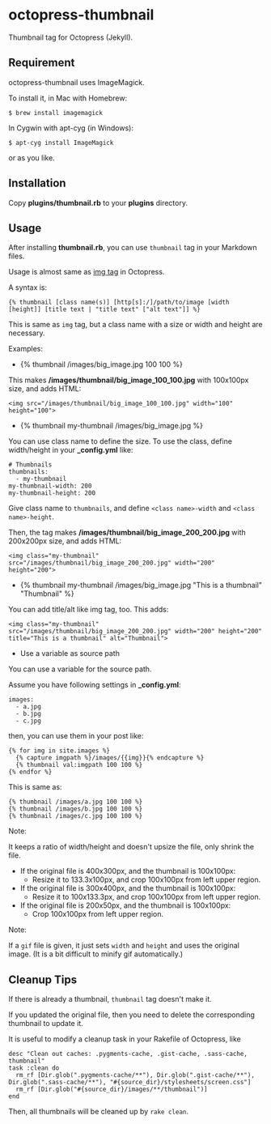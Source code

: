 # octopress-thumbnail
Thumbnail tag for Octopress (Jekyll).

## Requirement

octopress-thumbnail uses ImageMagick.

To install it, in Mac with Homebrew:

    $ brew install imagemagick

In Cygwin with apt-cyg (in Windows):

    $ apt-cyg install ImageMagick

or as you like.

## Installation

Copy **plugins/thumbnail.rb** to your **plugins** directory.

## Usage

After installing **thumbnail.rb**, you can use `thumbnail` tag in your Markdown files.

Usage is almost same as [img tag](https://github.com/imathis/octopress/blob/master/plugins/image_tag.rb)
in Octopress.

A syntax is:

    {% thumbnail [class name(s)] [http[s]:/]/path/to/image [width [height]] [title text | "title text" ["alt text"]] %}

This is same as `img` tag, but
a class name with a size or width and height are necessary.

Examples:

* {% thumbnail /images/big_image.jpg 100 100 %}

This makes **/images/thumbnail/big_image_100_100.jpg** with 100x100px size,
and adds HTML:

    <img src="/images/thumbnail/big_image_100_100.jpg" width="100" height="100">

* {% thumbnail my-thumbnail /images/big_image.jpg %}

You can use class name to define the size.
To use the class, define width/height in your **_config.yml** like:

    # Thumbnails
    thumbnails:
      - my-thumbnail
    my-thumbnail-width: 200
    my-thumbnail-height: 200

Give class name to `thumbnails`, and define `<class name>-width` and `<class name>-height`.

Then, the tag makes **/images/thumbnail/big_image_200_200.jpg** with 200x200px size,
and adds HTML:

    <img class="my-thumbnail" src="/images/thumbnail/big_image_200_200.jpg" width="200" height="200">

* {% thumbnail my-thumbnail /images/big_image.jpg "This is a thumbnail"  "Thumbnail" %}

You can add title/alt like img tag, too.
This adds:

    <img class="my-thumbnail" src="/images/thumbnail/big_image_200_200.jpg" width="200" height="200" title="This is a thumbnail" alt="Thumbnail">

* Use a variable as source path

You can use a variable for the source path.

Assume you have following settings in **_config.yml**:

    images:
      - a.jpg
      - b.jpg
      - c.jpg

then, you can use them in your post like:

    {% for img in site.images %}
      {% capture imgpath %}/images/{{img}}{% endcapture %}
      {% thumbnail val:imgpath 100 100 %}
    {% endfor %}

This is same as:

    {% thumbnail /images/a.jpg 100 100 %}
    {% thumbnail /images/b.jpg 100 100 %}
    {% thumbnail /images/c.jpg 100 100 %}

Note:

It keeps a ratio of width/height
and doesn't upsize the file, only shrink the file.

* If the original file is 400x300px, and the thumbnail is 100x100px:
  * Resize it to 133.3x100px, and crop 100x100px from left upper region.
* If the original file is 300x400px, and the thumbnail is 100x100px:
  * Resize it to 100x133.3px, and crop 100x100px from left upper region.
* If the original file is 200x50px, and the thumbnail is 100x100px:
  * Crop 100x100px from left upper region.

Note:

If a `gif` file is given, it just sets `width` and `height` and uses the original image.
(It is a bit difficult to minify gif automatically.)

## Cleanup Tips

If there is already a thumbnail, `thumbnail` tag doesn't make it.

If you updated the original file, then you need to delete the corresponding thumbnail to update it.

It is useful to modify a cleanup task in your Rakefile of Octopress, like

    desc "Clean out caches: .pygments-cache, .gist-cache, .sass-cache, thumbnail"
    task :clean do
      rm_rf [Dir.glob(".pygments-cache/**"), Dir.glob(".gist-cache/**"), Dir.glob(".sass-cache/**"), "#{source_dir}/stylesheets/screen.css"]
      rm_rf [Dir.glob("#{source_dir}/images/**/thumbnail")]
    end

Then, all thumbnails will be cleaned up by `rake clean`.
